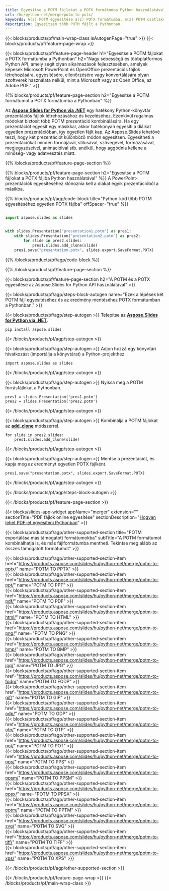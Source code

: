```yaml
---
title: Egyesítse a POTM fájlokat a POTX formátumba Python használatával
url: /hu/python-net/merge/potm-to-potx/
keywords: A(z) POTM egyesítése a(z) POTX formátumba, a(z) POTM csatlakozása a(z) POTX formátumba, a(z)(POTM) összevonása a(z) POTX formátumba, PowerPoint, Presentation, POTX, Python, Aspose
description: Egyesítsen több POTM fájlt a Pythonban.
---
```


{{< blocks/products/pf/main-wrap-class isAutogenPage="true" >}}
{{< blocks/products/pf/feature-page-wrap >}}

{{< blocks/products/pf/feature-page-header h1="Egyesítse a POTM fájlokat a POTX formátumba a Pythonban" h2="Nagy sebességű és többplatformos Python API, amely segít olyan alkalmazások fejlesztésében, amelyek képesek Microsoft PowerPoint és OpenOffice prezentációs fájlok létrehozására, egyesítésére, ellenőrzésére vagy konvertálására olyan szoftverek használata nélkül, mint a Microsoft vagy az Open Office, az Adobe PDF." >}}

{{% blocks/products/pf/feature-page-section h2="Egyesítse a POTM formátumot a POTX formátumba a Pythonban" %}}

Az [**Aspose.Slides for Python via .NET**](https://products.aspose.com/slides/hu/python-net/) egy hatékony Python-könyvtár prezentációs fájlok létrehozásához és kezeléséhez. Ezenkívül rugalmas módokat biztosít több POTM prezentáció kombinálására. Ha egy prezentációt egyesít egy másikkal, akkor hatékonyan egyesíti a diáikat egyetlen prezentációban, így egyetlen fájlt kap. Az Aspose.Slides lehetővé teszi, hogy két prezentációt különböző módon egyesítsen. Egyesítheti a prezentációkat minden formájával, stílusával, szövegével, formázásával, megjegyzéseivel, animációival stb. anélkül, hogy aggódnia kellene a minőség- vagy adatvesztés miatt.

{{% /blocks/products/pf/feature-page-section %}}

{{% blocks/products/pf/feature-page-section  h2="Egyesítse a POTM fájlokat a POTX fájlba Python használatával" %}}
A PowerPoint-prezentációk egyesítéséhez klónoznia kell a diákat egyik prezentációból a másikba.

{{% blocks/products/pf/agp/code-block title="Python-kód több POTM egyesítéséhez egyetlen POTX fájlba" offSpacer="true" %}}

```python

import aspose.slides as slides


with slides.Presentation("presentation1.potm") as pres1:
    with slides.Presentation("presentation2.potm") as pres2:
        for slide in pres2.slides:
            pres1.slides.add_clone(slide)
    pres1.save("presentation.potx", slides.export.SaveFormat.POTX)
```


{{% /blocks/products/pf/agp/code-block %}}

{{% /blocks/products/pf/feature-page-section %}}

{{< blocks/products/pf/feature-page-section  h2="A POTM és a POTX egyesítése az Aspose.Slides for Python API használatával" >}}

{{< blocks/products/pf/agp/steps-block-autogen name="Ezek a lépések két POTM fájl egyesítéséhez és az eredmény mentéséhez POTX formátumban a Pythonban." >}}

{{< blocks/products/pf/agp/step-autogen >}}
Telepítse az [**Aspose.Slides for Python via .NET**](https://products.aspose.com/slides/hu/python-net/).
```
pip install aspose.slides
```
{{< /blocks/products/pf/agp/step-autogen >}}

{{< blocks/products/pf/agp/step-autogen >}}
Adjon hozzá egy könyvtári hivatkozást (importálja a könyvtárat) a Python-projekthez.
```
import aspose.slides as slides
```
{{< /blocks/products/pf/agp/step-autogen >}}

{{< blocks/products/pf/agp/step-autogen >}}
Nyissa meg a POTM forrásfájlokat a Pythonban.
```
pres1 = slides.Presentation('pres1.potm')
pres2 = slides.Presentation('pres2.potm')
```
{{< /blocks/products/pf/agp/step-autogen >}}

{{< blocks/products/pf/agp/step-autogen >}}
Kombinálja a POTM fájlokat az [**add_clone**](https://reference.aspose.com/slides/python-net/aspose.slides/islidecollection/#methods) módszerrel.
```
for slide in pres2.slides:
    pres1.slides.add_clone(slide)
```
{{< /blocks/products/pf/agp/step-autogen >}}

{{< blocks/products/pf/agp/step-autogen >}}
Mentse a prezentációt, és kapja meg az eredményt egyetlen POTX fájlként.
```
pres1.save("presentation.potx", slides.export.SaveFormat.POTX)
```

{{< /blocks/products/pf/agp/step-autogen >}}

{{< /blocks/products/pf/agp/steps-block-autogen >}}

{{< /blocks/products/pf/feature-page-section >}}

{{< blocks/slides-app-widget  appName="merger" extension="" sectionTitle="PDF fájlok online egyesítése" sectionDescription="[Hogyan lehet PDF-et egyesíteni Pythonban](https://products.aspose.com/slides/hu/python-net/merge/pdf/)" >}}

{{< blocks/products/pf/agp/other-supported-section title="POTM exportálása más támogatott formátumokba" subTitle="A POTM formátumot kombinálhatja is, és más fájlformátumba mentheti. Tekintse meg alább az összes támogatott formátumot" >}}

{{< blocks/products/pf/agp/other-supported-section-item href="https://products.aspose.com/slides/hu/python-net/merge/potm-to-pptx/" name="POTM TO PPTX" >}}  
{{< blocks/products/pf/agp/other-supported-section-item href="https://products.aspose.com/slides/hu/python-net/merge/potm-to-ppt/" name="POTM TO PPT" >}}  
{{< blocks/products/pf/agp/other-supported-section-item href="https://products.aspose.com/slides/hu/python-net/merge/potm-to-pdf/" name="POTM TO PDF" >}}  
{{< blocks/products/pf/agp/other-supported-section-item href="https://products.aspose.com/slides/hu/python-net/merge/potm-to-html/" name="POTM TO HTML" >}}  
{{< blocks/products/pf/agp/other-supported-section-item href="https://products.aspose.com/slides/hu/python-net/merge/potm-to-png/" name="POTM TO PNG" >}}  
{{< blocks/products/pf/agp/other-supported-section-item href="https://products.aspose.com/slides/hu/python-net/merge/potm-to-bmp/" name="POTM TO BMP" >}}  
{{< blocks/products/pf/agp/other-supported-section-item href="https://products.aspose.com/slides/hu/python-net/merge/potm-to-jpg/" name="POTM TO JPG" >}}  
{{< blocks/products/pf/agp/other-supported-section-item href="https://products.aspose.com/slides/hu/python-net/merge/potm-to-fodp/" name="POTM TO FODP" >}}  
{{< blocks/products/pf/agp/other-supported-section-item href="https://products.aspose.com/slides/hu/python-net/merge/potm-to-gif/" name="POTM TO GIF" >}}  
{{< blocks/products/pf/agp/other-supported-section-item href="https://products.aspose.com/slides/hu/python-net/merge/potm-to-odp/" name="POTM TO ODP" >}}  
{{< blocks/products/pf/agp/other-supported-section-item href="https://products.aspose.com/slides/hu/python-net/merge/potm-to-otp/" name="POTM TO OTP" >}}  
{{< blocks/products/pf/agp/other-supported-section-item href="https://products.aspose.com/slides/hu/python-net/merge/potm-to-pot/" name="POTM TO POT" >}}  
{{< blocks/products/pf/agp/other-supported-section-item href="https://products.aspose.com/slides/hu/python-net/merge/potm-to-pps/" name="POTM TO PPS" >}}  
{{< blocks/products/pf/agp/other-supported-section-item href="https://products.aspose.com/slides/hu/python-net/merge/potm-to-ppsm/" name="POTM TO PPSM" >}}  
{{< blocks/products/pf/agp/other-supported-section-item href="https://products.aspose.com/slides/hu/python-net/merge/potm-to-ppsx/" name="POTM TO PPSX" >}}  
{{< blocks/products/pf/agp/other-supported-section-item href="https://products.aspose.com/slides/hu/python-net/merge/potm-to-pptm/" name="POTM TO PPTM" >}}  
{{< blocks/products/pf/agp/other-supported-section-item href="https://products.aspose.com/slides/hu/python-net/merge/potm-to-svg/" name="POTM TO SVG" >}}  
{{< blocks/products/pf/agp/other-supported-section-item href="https://products.aspose.com/slides/hu/python-net/merge/potm-to-tiff/" name="POTM TO TIFF" >}}  
{{< blocks/products/pf/agp/other-supported-section-item href="https://products.aspose.com/slides/hu/python-net/merge/potm-to-xps/" name="POTM TO XPS" >}}  


{{< /blocks/products/pf/agp/other-supported-section >}}

{{< /blocks/products/pf/feature-page-wrap >}}
{{< /blocks/products/pf/main-wrap-class >}}